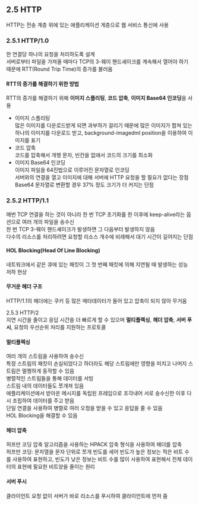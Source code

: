 ## 2.5 HTTP  
HTTP는 전송 계층 위에 있는 애플리케이션 게층으로 웹 서비스 통신에 사용  

### 2.5.1 HTTP/1.0  
한 연결당 하나의 요청을 처리하도록 설계  
서버로부터 파일을 가져올 때마다 TCP의 3-웨이 핸드셰이크를 계속해서 열어야 하기 때문에 RTT(Round Trip Time)의 증가를 불러옴  

#### RTT의 증가를 해결하기 위한 방법  
RTT의 증가를 해결하기 위해 **이미지 스플리팅**, **코드 압축**, **이미지 Base64 인코딩**을 사용  
* 이미지 스플리팅  
많은 이미지를 다운로드받게 되면 과부하가 걸리기 때문에 많은 이미지가 합쳐 있는 하나의 이미지를 다운로드 받고, background-imagedml position을 이용하여 이미지를 표기  
* 코드 압축  
코드를 압축해서 개행 문자, 빈칸을 없애서 코드의 크기를 최소화  
* 이미지 Base64 인코딩  
이미지 파일을 64진법으로 이루어진 문자열로 인코딩  
서버와의 연결을 열고 이미지에 대해 서버에 HTTP 요청을 할 필요가 없다는 장점  
Base64 문자열로 변환할 경우 37% 정도 크기가 더 커지는 단점  

### 2.5.2 HTTP/1.1  
매번 TCP 연결을 하는 것이 아니라 한 번 TCP 초기화를 한 이후에 keep-alive라는 옵션으로 여러 개의 파일을 송수신  
한 번 TCP 3-웨이 핸드셰이크가 발생하면 그 다음부터 발생하지 않음  
다수의 리소스를 처리하려면 요청할 리소스 개수에 비례해서 대기 시간이 길어지는 단점  

#### HOL Blocking(Head Of Line Blocking)  
네트워크에서 같은 큐에 있는 패킷이 그 첫 번째 패킷에 의해 지연될 때 발생하는 성능 저하 현상  

#### 무거운 헤더 구조  
HTTP/1.1의 헤더에는 쿠키 등 많은 메타데이터가 들어 있고 압축이 되지 않아 무거움  

2.5.3 HTTP/2  
지연 시간을 줄이고 응답 시간을 더 빠르게 할 수 있으며 **멀티플렉싱**, **헤더 압축**, **서버 푸시**, 요청의 우선순위 처리를 지원하는 프로토콜  

#### 멀티플렉싱  
여러 개의 스트림을 사용하여 송수신  
특정 스트림의 패킷이 손실되었다고 하더라도 해당 스트림에만 영향을 미치고 나머지 스트림은 멀쩡하게 동작할 수 있음  
병렬적인 스트림들을 통해 데이터를 서빙  
스트림 내의 데이터들도 쪼개져 있음  
애플리케이션에서 받아온 메시지를 독립된 프레임으로 조각내어 서로 송수신한 이후 다시 조립하여 데이터를 주고 받음  
단일 연결을 사용하여 병렬로 여러 오청을 받을 수 있고 응답을 줄 수 있음  
HOL Blocking을 해결할 수 있음  

#### 헤더 압축  
허프만 코딩 압축 알고리즘을 사용하는 HPACK 압축 형식을 사용하여 헤더를 압축  
허프만 코딩: 문자열을 문자 단위로 쪼개 빈도를 세어 빈도가 높은 정보는 적은 비트 수를 사용하여 표현하고, 빈도가 낮은 정보는 비트 수를 많이 사용하여 표현해서 전체 데이터의 표현에 필요한 비트양을 줄이는 원리  

#### 서버 푸시  
클라이언트 요청 없이 서버가 바로 리소스를 푸시하여 클라이언트에 먼저 줌  

